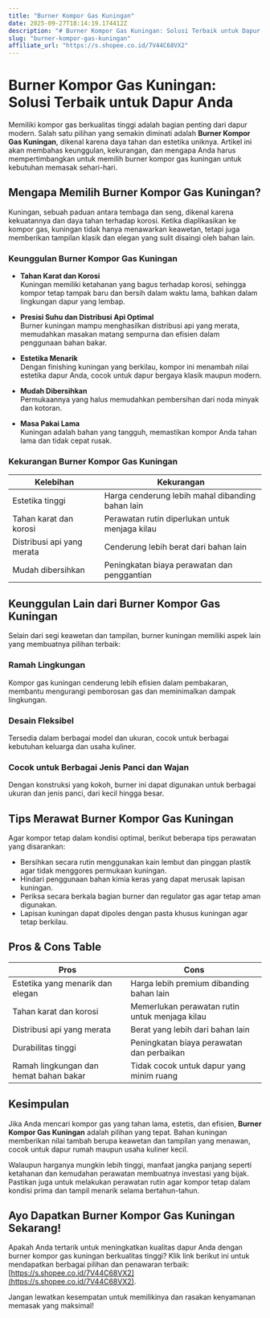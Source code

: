 ```yaml
---
title: "Burner Kompor Gas Kuningan"
date: 2025-09-27T18:14:19.174412Z
description: "# Burner Kompor Gas Kuningan: Solusi Terbaik untuk Dapur Anda..."
slug: "burner-kompor-gas-kuningan"
affiliate_url: "https://s.shopee.co.id/7V44C68VX2"
---
```

# Burner Kompor Gas Kuningan: Solusi Terbaik untuk Dapur Anda

Memiliki kompor gas berkualitas tinggi adalah bagian penting dari dapur modern. Salah satu pilihan yang semakin diminati adalah **Burner Kompor Gas Kuningan**, dikenal karena daya tahan dan estetika uniknya. Artikel ini akan membahas keunggulan, kekurangan, dan mengapa Anda harus mempertimbangkan untuk memilih burner kompor gas kuningan untuk kebutuhan memasak sehari-hari.

## Mengapa Memilih Burner Kompor Gas Kuningan?

Kuningan, sebuah paduan antara tembaga dan seng, dikenal karena kekuatannya dan daya tahan terhadap korosi. Ketika diaplikasikan ke kompor gas, kuningan tidak hanya menawarkan keawetan, tetapi juga memberikan tampilan klasik dan elegan yang sulit disaingi oleh bahan lain.

### Keunggulan Burner Kompor Gas Kuningan

- **Tahan Karat dan Korosi**  
  Kuningan memiliki ketahanan yang bagus terhadap korosi, sehingga kompor tetap tampak baru dan bersih dalam waktu lama, bahkan dalam lingkungan dapur yang lembap.

- **Presisi Suhu dan Distribusi Api Optimal**  
  Burner kuningan mampu menghasilkan distribusi api yang merata, memudahkan masakan matang sempurna dan efisien dalam penggunaan bahan bakar.

- **Estetika Menarik**  
  Dengan finishing kuningan yang berkilau, kompor ini menambah nilai estetika dapur Anda, cocok untuk dapur bergaya klasik maupun modern.

- **Mudah Dibersihkan**  
  Permukaannya yang halus memudahkan pembersihan dari noda minyak dan kotoran.

- **Masa Pakai Lama**  
  Kuningan adalah bahan yang tangguh, memastikan kompor Anda tahan lama dan tidak cepat rusak.

### Kekurangan Burner Kompor Gas Kuningan

| Kelebihan                                | Kekurangan                                      |
|-------------------------------------------|------------------------------------------------|
| Estetika tinggi                         | Harga cenderung lebih mahal dibanding bahan lain |
| Tahan karat dan korosi                 | Perawatan rutin diperlukan untuk menjaga kilau  |
| Distribusi api yang merata             | Cenderung lebih berat dari bahan lain          |
| Mudah dibersihkan                     | Peningkatan biaya perawatan dan penggantian  |

## Keunggulan Lain dari Burner Kompor Gas Kuningan

Selain dari segi keawetan dan tampilan, burner kuningan memiliki aspek lain yang membuatnya pilihan terbaik:

### Ramah Lingkungan

Kompor gas kuningan cenderung lebih efisien dalam pembakaran, membantu mengurangi pemborosan gas dan meminimalkan dampak lingkungan.

### Desain Fleksibel

Tersedia dalam berbagai model dan ukuran, cocok untuk berbagai kebutuhan keluarga dan usaha kuliner.

### Cocok untuk Berbagai Jenis Panci dan Wajan

Dengan konstruksi yang kokoh, burner ini dapat digunakan untuk berbagai ukuran dan jenis panci, dari kecil hingga besar.

## Tips Merawat Burner Kompor Gas Kuningan

Agar kompor tetap dalam kondisi optimal, berikut beberapa tips perawatan yang disarankan:

- Bersihkan secara rutin menggunakan kain lembut dan pinggan plastik agar tidak menggores permukaan kuningan.
- Hindari penggunaan bahan kimia keras yang dapat merusak lapisan kuningan.
- Periksa secara berkala bagian burner dan regulator gas agar tetap aman digunakan.
- Lapisan kuningan dapat dipoles dengan pasta khusus kuningan agar tetap berkilau.

## Pros & Cons Table

| **Pros**                                              | **Cons**                                            |
|--------------------------------------------------------|-----------------------------------------------------|
| Estetika yang menarik dan elegan                     | Harga lebih premium dibanding bahan lain           |
| Tahan karat dan korosi                              | Memerlukan perawatan rutin untuk menjaga kilau  |
| Distribusi api yang merata                          | Berat yang lebih dari bahan lain                  |
| Durabilitas tinggi                                | Peningkatan biaya perawatan dan perbaikan      |
| Ramah lingkungan dan hemat bahan bakar           | Tidak cocok untuk dapur yang minim ruang        |

## Kesimpulan

Jika Anda mencari kompor gas yang tahan lama, estetis, dan efisien, **Burner Kompor Gas Kuningan** adalah pilihan yang tepat. Bahan kuningan memberikan nilai tambah berupa keawetan dan tampilan yang menawan, cocok untuk dapur rumah maupun usaha kuliner kecil.

Walaupun harganya mungkin lebih tinggi, manfaat jangka panjang seperti ketahanan dan kemudahan perawatan membuatnya investasi yang bijak. Pastikan juga untuk melakukan perawatan rutin agar kompor tetap dalam kondisi prima dan tampil menarik selama bertahun-tahun.

## Ayo Dapatkan Burner Kompor Gas Kuningan Sekarang!

Apakah Anda tertarik untuk meningkatkan kualitas dapur Anda dengan burner kompor gas kuningan berkualitas tinggi? Klik link berikut ini untuk mendapatkan berbagai pilihan dan penawaran terbaik: [https://s.shopee.co.id/7V44C68VX2](https://s.shopee.co.id/7V44C68VX2).

Jangan lewatkan kesempatan untuk memilikinya dan rasakan kenyamanan memasak yang maksimal!